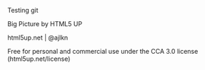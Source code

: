 Testing git 

Big Picture by HTML5 UP

html5up.net | @ajlkn

Free for personal and commercial use under the CCA 3.0 license (html5up.net/license)
